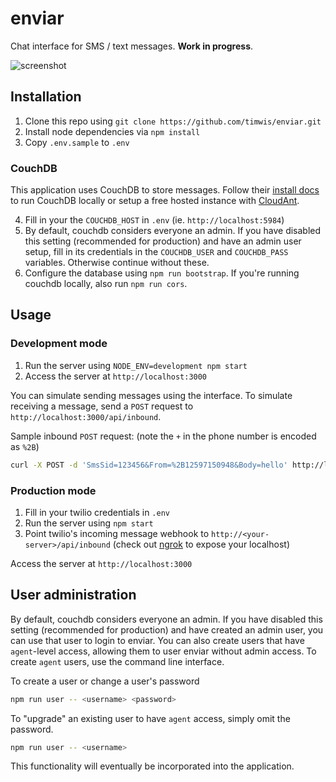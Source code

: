 # enviar

Chat interface for SMS / text messages. **Work in progress**.

![screenshot](http://i.imgur.com/XMrf0Rd.png)

## Installation
1. Clone this repo using `git clone https://github.com/timwis/enviar.git`
2. Install node dependencies via `npm install`
3. Copy `.env.sample` to `.env`

### CouchDB
This application uses CouchDB to store messages. Follow their [install docs](http://docs.couchdb.org/en/1.6.1/install/index.html)
to run CouchDB locally or setup a free hosted instance with [CloudAnt](https://cloudant.com/).

4. Fill in your the `COUCHDB_HOST` in `.env` (ie. `http://localhost:5984`)
5. By default, couchdb considers everyone an admin. If you have disabled this setting (recommended for production)
and have an admin user setup, fill in its credentials in the `COUCHDB_USER` and `COUCHDB_PASS` variables. Otherwise
continue without these.
6. Configure the database using `npm run bootstrap`. If you're running couchdb locally, also run `npm run cors`.

## Usage

### Development mode
1. Run the server using `NODE_ENV=development npm start`
2. Access the server at `http://localhost:3000`

You can simulate sending messages using the interface. To simulate receiving a message,
send a `POST` request to `http://localhost:3000/api/inbound`.

Sample inbound `POST` request: (note the `+` in the phone number is encoded as `%2B`)
```bash
curl -X POST -d 'SmsSid=123456&From=%2B12597150948&Body=hello' http://localhost:3000/api/inbound
```

### Production mode
1. Fill in your twilio credentials in `.env`
2. Run the server using `npm start`
3. Point twilio's incoming message webhook to `http://<your-server>/api/inbound` (check out [ngrok](https://ngrok.com/) to expose your localhost)

Access the server at `http://localhost:3000`

## User administration
By default, couchdb considers everyone an admin. If you have disabled this setting (recommended for production)
and have created an admin user, you can use that user to login to enviar. You can also create users that have
`agent`-level access, allowing them to user enviar without admin access. To create `agent` users, use the
command line interface.

To create a user or change a user's password
```bash
npm run user -- <username> <password>
```

To "upgrade" an existing user to have `agent` access, simply omit the password.
```bash
npm run user -- <username>
```

This functionality will eventually be incorporated into the application.
